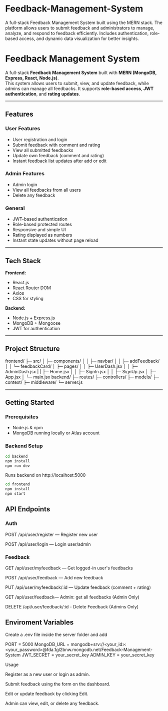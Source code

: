 # Feedback-Management-System
A full-stack Feedback Management System built using the MERN stack. The platform allows users to submit feedback and administrators to manage, analyze, and respond to feedback efficiently. Includes authentication, role-based access, and dynamic data visualization for better insights.

# Feedback Management System

A full-stack **Feedback Management System** built with **MERN (MongoDB, Express, React, Node.js)**.  
This system allows users to submit, view, and update feedback, while admins can manage all feedbacks. It supports **role-based access**, **JWT authentication**, and **rating updates**.

---

## Features

### User Features
- User registration and login
- Submit feedback with comment and rating
- View all submitted feedbacks
- Update own feedback (comment and rating)
- Instant feedback list updates after add or edit

### Admin Features
- Admin login
- View all feedbacks from all users
- Delete any feedback

### General
- JWT-based authentication
- Role-based protected routes
- Responsive and simple UI
- Rating displayed as numbers
- Instant state updates without page reload

---

## Tech Stack

**Frontend:**
- React.js
- React Router DOM
- Axios
- CSS for styling

**Backend:**
- Node.js + Express.js
- MongoDB + Mongoose
- JWT for authentication

---

## Project Structure


frontend/
├─ src/
│ ├─ components/
│ │ ├─ navbar/
│ │ ├─ addFeedback/
│ │ └─ feedbackCard/
│ ├─ pages/
│ │ ├─ UserDash.jsx
│ │ ├─ AdminDash.jsx
| | ├─ Home.jsx
│ │ ├─ SignIn.jsx
│ │ ├─ SignUp.jsx
│ ├─ App.jsx
│ └─ main.jsx
backend/
├─ routes/
├─ controllers/
├─ models/
├─ context/
├─ middleware/
└─ server.js



---

## Getting Started

### Prerequisites
- Node.js & npm
- MongoDB running locally or Atlas account

### Backend Setup

```bash
cd backend
npm install
npm run dev
```

Runs backend on http://localhost:5000

```bash
cd frontend
npm install
npm start
```

## API Endpoints

### Auth

POST /api/user/register — Register new user

POST /api/user/login — Login user/admin

### Feedback

GET /api/user/myfeedback — Get logged-in user's feedbacks

POST /api/user/feedback — Add new feedback

PUT /api/user/myfeedback/:id — Update feedback (comment + rating)

GET /api/user/feedback— Admin: get all feedbacks (Admin Only)

DELETE /api/user/feedback/:id - Delete Feedback (Admins Only)

## Enviroment Variables 
Create a .env file inside the server folder and add 

PORT = 5000
MongoDB_URL = mongodb+srv://<your_id>:<your_password>@fda.1gl2bnw.mongodb.net/Feedback-Management-System
JWT_SECRET = your_secret_key
ADMIN_KEY = your_secret_key

Usage

Register as a new user or login as admin.

Submit feedback using the form on the dashboard.

Edit or update feedback by clicking Edit.

Admin can view, edit, or delete any feedback.


